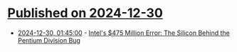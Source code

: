 # [Published on 2024-12-30](index.md)

* [2024-12-30, 01:45:00](https://soylentnews.org/article.pl?sid=24/12/29/1415255&from=rss) - [Intel's $475 Million Error: The Silicon Behind the Pentium Division Bug](https://soylentnews.org/article.pl?sid=24/12/29/1415255&from=rss)
